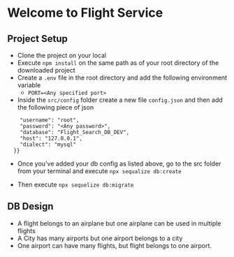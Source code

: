 # Welcome to Flight Service

## Project Setup

- Clone the project on your local
- Execute `npm install` on the same path as of your root directory of the downloaded project
- Create a `.env` file in the root directory and add the following environment variable
  - `PORT=<Any specified port>`
- Inside the `src/config` folder create a new file `config.json` and then add the following piece of json

```{"development": {
    "username": "root",
    "password": "<Any password>",
    "database": "Flight_Search_DB_DEV",
    "host": "127.0.0.1",
    "dialect": "mysql"
  }}
```

- Once you've added your db config as listed above, go to the src folder from your terminal and execute `npx sequalize db:create`

- Then execute `npx sequelize db:migrate`

## DB Design

- A flight belongs to an airplane but one airplane can be used in multiple flights
- A City has many airports but one airport belongs to a city
- One airport can have many flights, but flight belongs to one airport.
